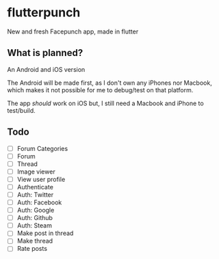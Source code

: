 # flutterpunch
New and fresh Facepunch app, made in flutter

## What is planned?
An Android and iOS version

The Android will be made first, as I don't own any iPhones nor Macbook, which makes it not possible for me to debug/test on that platform.

The app *should* work on iOS but, I still need a Macbook and iPhone to test/build.

## Todo
- [ ] Forum Categories
- [ ] Forum
- [ ] Thread
- [ ] Image viewer
- [ ] View user profile
- [ ] Authenticate
- [ ] Auth: Twitter
- [ ] Auth: Facebook
- [ ] Auth: Google
- [ ] Auth: Github
- [ ] Auth: Steam
- [ ] Make post in thread
- [ ] Make thread
- [ ] Rate posts
